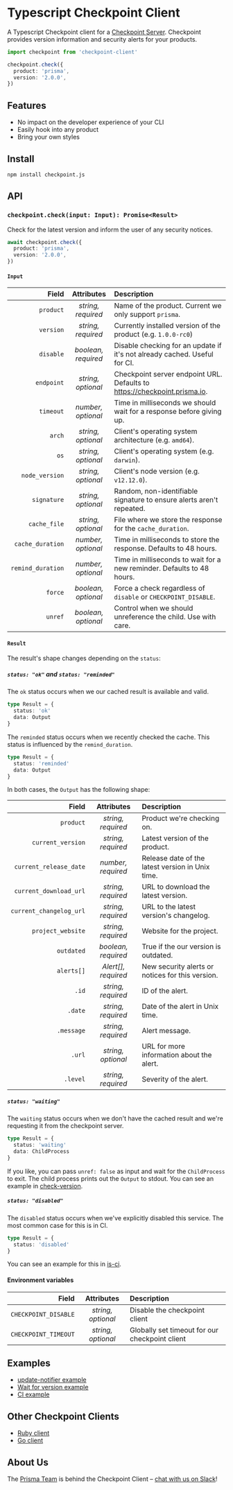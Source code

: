 # Typescript Checkpoint Client

A Typescript Checkpoint client for a [Checkpoint Server](https://github.com/prisma/checkpoint.prisma.io). Checkpoint provides version information and security alerts for your products.

```ts
import checkpoint from 'checkpoint-client'

checkpoint.check({
  product: 'prisma',
  version: '2.0.0',
})
```

## Features

- No impact on the developer experience of your CLI
- Easily hook into any product
- Bring your own styles

## Install

```sh
npm install checkpoint.js
```

## API

### `checkpoint.check(input: Input): Promise<Result>`

Check for the latest version and inform the user of any security notices.

```ts
await checkpoint.check({
  product: 'prisma',
  version: '2.0.0',
})
```

#### `Input`

|             Field |     Attributes      | Description                                                               |
| ----------------: | :-----------------: | :------------------------------------------------------------------------ |
|         `product` | _string, required_  | Name of the product. Current we only support `prisma`.                    |
|         `version` | _string, required_  | Currently installed version of the product (e.g. `1.0.0-rc0`)             |
|         `disable` | _boolean, required_ | Disable checking for an update if it's not already cached. Useful for CI. |
|        `endpoint` | _string, optional_  | Checkpoint server endpoint URL. Defaults to https://checkpoint.prisma.io. |
|         `timeout` | _number, optional_  | Time in milliseconds we should wait for a response before giving up.      |
|            `arch` | _string, optional_  | Client's operating system architecture (e.g. `amd64`).                    |
|              `os` | _string, optional_  | Client's operating system (e.g. `darwin`).                                |
|    `node_version` | _string, optional_  | Client's node version (e.g. `v12.12.0`).                                  |
|       `signature` | _string, optional_  | Random, non-identifiable signature to ensure alerts aren't repeated.      |
|      `cache_file` | _string, optional_  | File where we store the response for the `cache_duration`.                |
|  `cache_duration` | _number, optional_  | Time in milliseconds to store the response. Defaults to 48 hours.         |
| `remind_duration` | _number, optional_  | Time in milliseconds to wait for a new reminder. Defaults to 48 hours.    |
|           `force` | _boolean, optional_ | Force a check regardless of `disable` or `CHECKPOINT_DISABLE`.            |
|           `unref` | _boolean, optional_ | Control when we should unreference the child. Use with care.              |

#### `Result`

The result's shape changes depending on the `status`:

##### `status: "ok"` and `status: "reminded"`

The `ok` status occurs when we our cached result is available and valid.

```ts
type Result = {
  status: 'ok'
  data: Output
}
```

The `reminded` status occurs when we recently checked the cache. This status is influenced by the `remind_duration`.

```ts
type Result = {
  status: 'reminded'
  data: Output
}
```

In both cases, the `Output` has the following shape:

|                   Field |     Attributes      | Description                                      |
| ----------------------: | :-----------------: | :----------------------------------------------- |
|               `product` | _string, required_  | Product we're checking on.                       |
|       `current_version` | _string, required_  | Latest version of the product.                   |
|  `current_release_date` | _number, required_  | Release date of the latest version in Unix time. |
|  `current_download_url` | _string, required_  | URL to download the latest version.              |
| `current_changelog_url` | _string, required_  | URL to the latest version's changelog.           |
|       `project_website` | _string, required_  | Website for the project.                         |
|              `outdated` | _boolean, required_ | True if the our version is outdated.             |
|              `alerts[]` | _Alert[], required_ | New security alerts or notices for this version. |
|                   `.id` | _string, required_  | ID of the alert.                                 |
|                 `.date` | _string, required_  | Date of the alert in Unix time.                  |
|              `.message` | _string, required_  | Alert message.                                   |
|                  `.url` | _string, optional_  | URL for more information about the alert.        |
|                `.level` | _string, required_  | Severity of the alert.                           |

##### `status: "waiting"`

The `waiting` status occurs when we don't have the cached result and we're requesting it from the checkpoint server.

```ts
type Result = {
  status: 'waiting'
  data: ChildProcess
}
```

If you like, you can pass `unref: false` as input and wait for the `ChildProcess` to exit. The child process prints out the `Output` to stdout. You can see an example in [check-version](./examples/check-version.ts).

##### `status: "disabled"`

The `disabled` status occurs when we've explicitly disabled this service. The most common case for this is in CI.

```ts
type Result = {
  status: 'disabled'
}
```

You can see an example for this in [is-ci](./examples/is-ci.ts).

#### Environment variables

|                Field |     Attributes     | Description                                    |
| -------------------: | :----------------: | :--------------------------------------------- |
| `CHECKPOINT_DISABLE` | _string, optional_ | Disable the checkpoint client                  |
| `CHECKPOINT_TIMEOUT` | _string, optional_ | Globally set timeout for our checkpoint client |

## Examples

- [update-notifier example](./examples/update-notifier.ts)
- [Wait for version example](./examples/check-version.ts)
- [CI example](./examples/is-ci.ts)

## Other Checkpoint Clients

- [Ruby client](https://github.com/hashicorp/ruby-checkpoint)
- [Go client](https://github.com/hashicorp/go-checkpoint)

## About Us

The [Prisma Team](https://prisma.io) is behind the Checkpoint Client – [chat with us on Slack](https://slack.prisma.io/)!
